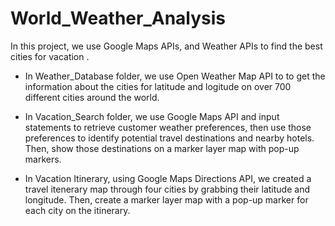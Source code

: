 # World_Weather_Analysis

In this project, we use Google Maps APIs, and Weather APIs to find the best cities for vacation .

- In Weather_Database folder, we use Open Weather Map API to to get the information about the cities for latitude and logitude on over 700 different cities around the world.

- In Vacation_Search folder, we use Google Maps API and input statements to retrieve customer weather preferences, then use those preferences to identify potential travel destinations and nearby hotels. Then, show those destinations on a marker layer map with pop-up markers.

- In Vacation Itinerary, using Google Maps Directions API, we created a travel itenerary map through four cities by grabbing their latitude and longitude. Then, create a marker layer map with a pop-up marker for each city on the itinerary.
